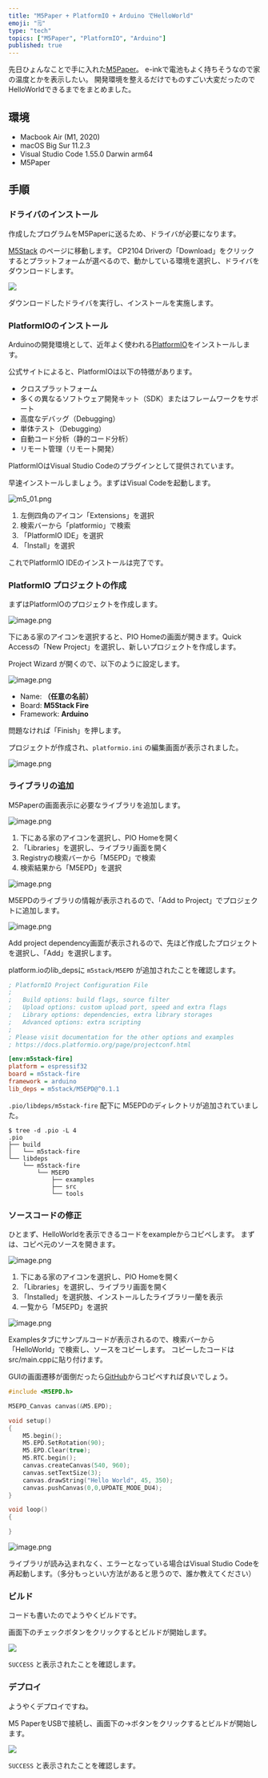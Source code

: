 ```yaml
---
title: "M5Paper + PlatformIO + Arduino でHelloWorld"
emoji: "🗒"
type: "tech"
topics: ["M5Paper", "PlatformIO", "Arduino"]
published: true
---
```


先日ひょんなことで手に入れた[M5Paper](https://www.switch-science.com/catalog/6749/)。
e-inkで電池もよく持ちそうなので家の温度とかを表示したい。
開発環境を整えるだけでものすごい大変だったのでHelloWorldできるまでをまとめました。

## 環境

- Macbook Air (M1, 2020)
- macOS Big Sur 11.2.3
- Visual Studio Code 1.55.0 Darwin arm64
- M5Paper

## 手順

### ドライバのインストール

作成したプログラムをM5Paperに送るため、ドライバが必要になります。

[M5Stack](https://m5stack-store.myshopify.com/pages/download) のページに移動します。
CP2104 Driverの「Download」をクリックするとプラットフォームが選べるので、動かしている環境を選択し、ドライバをダウンロードします。

![](https://storage.googleapis.com/zenn-user-upload/nily67bcszp06up6ylvs4yslu27u)

ダウンロードしたドライバを実行し、インストールを実施します。

### PlatformIOのインストール

Arduinoの開発環境として、近年よく使われる[PlatformIO](https://platformio.org/)をインストールします。

公式サイトによると、PlatformIOは以下の特徴があります。

- クロスプラットフォーム
- 多くの異なるソフトウェア開発キット（SDK）またはフレームワークをサポート
- 高度なデバッグ（Debugging）
- 単体テスト（Debugging）
- 自動コード分析（静的コード分析）
- リモート管理（リモート開発）

PlatformIOはVisual Studio Codeのプラグインとして提供されています。

早速インストールしましょう。まずはVisual Codeを起動します。

![m5_01.png](https://qiita-image-store.s3.ap-northeast-1.amazonaws.com/0/36587/83d95a93-c9cc-6712-b9a1-f95e6e122377.png)


1. 左側四角のアイコン「Extensions」を選択
2. 検索バーから「platformio」で検索
3. 「PlatformIO IDE」を選択
4. 「Install」を選択

これでPlatformIO IDEのインストールは完了です。

### PlatformIO プロジェクトの作成

まずはPlatformIOのプロジェクトを作成します。

![image.png](https://qiita-image-store.s3.ap-northeast-1.amazonaws.com/0/36587/00d06c7c-3e10-23bd-689c-a605c641387a.png)

下にある家のアイコンを選択すると、PIO Homeの画面が開きます。Quick Accessの「New Project」を選択し、新しいプロジェクトを作成します。

Project Wizard が開くので、以下のように設定します。

![image.png](https://qiita-image-store.s3.ap-northeast-1.amazonaws.com/0/36587/98a00a6e-9386-7522-07e9-7b3b97db659b.png)

- Name: **（任意の名前）**
- Board: **M5Stack Fire**
- Framework: **Arduino**

問題なければ「Finish」を押します。

プロジェクトが作成され、`platformio.ini` の編集画面が表示されました。

![image.png](https://qiita-image-store.s3.ap-northeast-1.amazonaws.com/0/36587/53424336-a596-7c93-22eb-cb8c91536fea.png)


### ライブラリの追加

M5Paperの画面表示に必要なライブラリを追加します。

![image.png](https://qiita-image-store.s3.ap-northeast-1.amazonaws.com/0/36587/730444f8-4796-bff5-4c19-e0709131e8d0.png)

1. 下にある家のアイコンを選択し、PIO Homeを開く
2. 「Libraries」を選択し、ライブラリ画面を開く
3. Registryの検索バーから「M5EPD」で検索
4. 検索結果から「M5EPD」を選択

![image.png](https://qiita-image-store.s3.ap-northeast-1.amazonaws.com/0/36587/71151f00-4a3d-9b3a-bc0d-742f89d4eae4.png)

M5EPDのライブラリの情報が表示されるので、「Add to Project」でプロジェクトに追加します。

![image.png](https://qiita-image-store.s3.ap-northeast-1.amazonaws.com/0/36587/00be6372-f5fe-99f1-df84-b56ceb80fa11.png)

Add project dependency画面が表示されるので、先ほど作成したプロジェクトを選択し、「Add」を選択します。

platform.ioのlib_depsに `m5stack/M5EPD` が追加されたことを確認します。

```ini:platformio.ini
; PlatformIO Project Configuration File
;
;   Build options: build flags, source filter
;   Upload options: custom upload port, speed and extra flags
;   Library options: dependencies, extra library storages
;   Advanced options: extra scripting
;
; Please visit documentation for the other options and examples
; https://docs.platformio.org/page/projectconf.html

[env:m5stack-fire]
platform = espressif32
board = m5stack-fire
framework = arduino
lib_deps = m5stack/M5EPD@^0.1.1
```

 `.pio/libdeps/m5stack-fire` 配下に M5EPDのディレクトリが追加されていました。

```shell-session
$ tree -d .pio -L 4
.pio
├── build
│   └── m5stack-fire
└── libdeps
    └── m5stack-fire
        └── M5EPD
            ├── examples
            ├── src
            └── tools
```

### ソースコードの修正

ひとまず、HelloWorldを表示できるコードをexampleからコピペします。
まずは、コピペ元のソースを開きます。

![image.png](https://qiita-image-store.s3.ap-northeast-1.amazonaws.com/0/36587/a12a8461-c24f-a89c-63f8-683a022f7c80.png)

1. 下にある家のアイコンを選択し、PIO Homeを開く
2. 「Libraries」を選択し、ライブラリ画面を開く
3. 「Installed」を選択肢、インストールしたライブラリ一蘭を表示
4. 一覧から「M5EPD」を選択

![image.png](https://qiita-image-store.s3.ap-northeast-1.amazonaws.com/0/36587/a58e49be-bc31-45c5-6c6b-c35aada0155e.png)

Examplesタブにサンプルコードが表示されるので、検索バーから「HelloWorld」で検索し、ソースをコピーします。
コピーしたコードはsrc/main.cppに貼り付けます。

GUIの画面遷移が面倒だったら[GitHub](https://github.com/m5stack/M5EPD/blob/main/examples/Basics/HelloWorld/HelloWorld.ino)からコピペすれば良いでしょう。

```cpp:src/main.cpp
#include <M5EPD.h>

M5EPD_Canvas canvas(&M5.EPD);

void setup()
{
    M5.begin();
    M5.EPD.SetRotation(90);
    M5.EPD.Clear(true);
    M5.RTC.begin();
    canvas.createCanvas(540, 960);
    canvas.setTextSize(3);
    canvas.drawString("Hello World", 45, 350);
    canvas.pushCanvas(0,0,UPDATE_MODE_DU4);
}

void loop()
{

}
```

![image.png](https://qiita-image-store.s3.ap-northeast-1.amazonaws.com/0/36587/eb7f04a5-b65d-751c-ac57-ecbbfe31ac87.png)

ライブラリが読み込まれなく、エラーとなっている場合はVisual Studio Codeを再起動します。（多分もっといい方法があると思うので、誰か教えてください）


### ビルド

コードも書いたのでようやくビルドです。

画面下のチェックボタンをクリックするとビルドが開始します。

![](https://storage.googleapis.com/zenn-user-upload/2tr0crnnfrh2196ownscgnqfmnn2)

`SUCCESS` と表示されたことを確認します。

### デプロイ

ようやくデプロイですね。

M5 PaperをUSBで接続し、画面下の→ボタンをクリックするとビルドが開始します。

![](https://storage.googleapis.com/zenn-user-upload/ddqs0z0c0tj5m1tde6ppg7e5gjmk)

`SUCCESS` と表示されたことを確認します。
